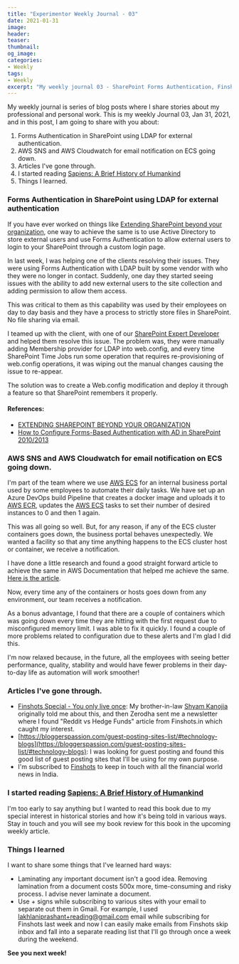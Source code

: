 ```yaml
---
title: "Experimentor Weekly Journal - 03"
date: 2021-01-31
image:
header:
teaser:
thumbnail:
og_image:
categories:
- Weekly
tags:
- Weekly
excerpt: "My weekly journal 03 - SharePoint Forms Authentication, Finshots.in, AWS SNS and AWS Cloudwatch, reading a book, and more"
---
```


My weekly journal is series of blog posts where I share stories about my professional and personal work. This is my weekly Journal 03, Jan 31, 2021, and in this post, I am going to share with you about:

1. Forms Authentication in SharePoint using LDAP for external authentication.
2. AWS SNS and AWS Cloudwatch for email notification on ECS going down.
3. Articles I've gone through.
4. I started reading [Sapiens: A Brief History of Humankind](https://www.goodreads.com/book/show/23692271-sapiens)
5. Things I learned.

### Forms Authentication in SharePoint using LDAP for external authentication
If you have ever worked on things like [Extending SharePoint beyond your organization](https://www.faciletechnolab.com/Blog/2017/2/26/extending-sharepoint-beyond-your-organization), one way to achieve the same is to use Active Directory to store external users and use Forms Authentication to allow external users to login to your SharePoint through a custom login page.

In last week, I was helping one of the clients resolving their issues. They were using Forms Authentication with LDAP built by some vendor with who they were no longer in contact. Suddenly, one day they started seeing issues with the ability to add new external users to the site collection and adding permission to allow them access.

This was critical to them as this capability was used by their employees on day to day basis and they have a process to strictly store files in SharePoint. No file sharing via email.

I teamed up with the client, with one of our [SharePoint Expert Developer](https://www.faciletechnolab.com/software-development-technology/microsoft-sharepoint-onprem-or-online-development) and helped them resolve this issue. The problem was, they were manually adding Membership provider for LDAP into web.config, and every time SharePoint Time Jobs run some operation that requires re-provisioning of web.config operations, it was wiping out the manual changes causing the issue to re-appear.

The solution was to create a Web.config modification and deploy it through a feature so that SharePoint remembers it properly.

#### References:

- [EXTENDING SHAREPOINT BEYOND YOUR ORGANIZATION](https://www.faciletechnolab.com/Blog/2017/2/26/extending-sharepoint-beyond-your-organization)
- [How to Configure Forms-Based Authentication with AD in SharePoint 2010/2013](https://wiki.deepnetsecurity.com/pages/viewpage.action?pageId=1411571)


### AWS SNS and AWS Cloudwatch for email notification on ECS going down.

I'm part of the team where we use [AWS ECS](https://aws.amazon.com/ecs/) for an internal business portal used by some employees to automate their daily tasks. We have set up an Azure DevOps build Pipeline that creates a docker image and uploads it to [AWS ECR](https://aws.amazon.com/ecr/), updates the  [AWS ECS](https://aws.amazon.com/ecs/) tasks to set their number of desired instances to 0 and then 1 again.

This was all going so well. But, for any reason, if any of the ECS cluster containers goes down, the business portal behaves unexpectedly. We wanted a facility so that any time anything happens to the ECS cluster host or container, we receive a notification.

I have done a little research and found a good straight forward article to achieve the same in AWS Documentation that helped me achieve the same. [Here is the article](https://docs.aws.amazon.com/AmazonECS/latest/developerguide/ecs_cwet2.html).

Now, every time any of the containers or hosts goes down from any environment, our team receives a notification. 

As a bonus advantage, I found that there are a couple of containers which was going down every time they are hitting with the first request due to misconfigured memory limit. I was able to fix it quickly. I found a couple of more problems related to configuration due to these alerts and I'm glad I did this.

I'm now relaxed because, in the future, all the employees with seeing better performance, quality, stability and would have fewer problems in their day-to-day life as automation will work smoother! 

### Articles I've gone through.

- [Finshots Special - You only live once](https://finshots.in/archive/gamestop-reddit-retail-investors/?utm_source=finshotsDaily&utm_medium=ZerodhaMarkets): My brother-in-law [Shyam Kanojia](https://github.com/shyamkanojia) originally told me about this, and then Zerodha sent me a newsletter where I found "Reddit vs Hedge Funds" article from Finshots.in which caught my interest. 
- [https://bloggerspassion.com/guest-posting-sites-list/#technology-blogs](https://bloggerspassion.com/guest-posting-sites-list/#technology-blogs): I was looking for guest posting and found this good list of guest posting sites that I'll be using for my own purpose.
- I'm subscribed to [Finshots](https://finshots.in/) to keep in touch with all the financial world news in India.

### I started reading [Sapiens: A Brief History of Humankind](https://www.goodreads.com/book/show/23692271-sapiens)

I'm too early to say anything but I wanted to read this book due to my special interest in historical stories and how it's being told in various ways. Stay in touch and you will see my book review for this book in the upcoming weekly article.

### Things I learned

I want to share some things that I've learned hard ways:
- Laminating any important document isn't a good idea. Removing lamination from a document costs 500x more, time-consuming and risky process. I advise never laminate a document.
- Use + signs while subscribing to various sites with your email to separate out them in Gmail. For example, I used lakhlaniprashant+reading@gmail.com email while subscribing for Finshots last week and now I can easily make emails from Finshots skip inbox and fall into a separate reading list that I'll go through once a week during the weekend.


**See you next week!**